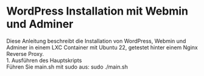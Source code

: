 # WordPress Installation mit Webmin und Adminer

Diese Anleitung beschreibt die Installation von WordPress, Webmin und Adminer in einem LXC Container mit Ubuntu 22, getestet hinter einem Nginx Reverse Proxy.<br>
    1. Ausführen des Hauptskripts<br>
        Führen Sie main.sh mit sudo aus:
        sudo ./main.sh
